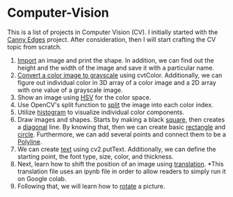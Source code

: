 # Computer-Vision
This is a list of projects in Computer Vision (CV).
I initially started with the [Canny Edges](canny2.py) project.
After consideration, then I will start crafting the CV topic from scratch.
1. [Import](import_image.py) an image and print the shape. In addition, we can find out the height and the width of the image and save it with a particular name.
2. [Convert a color image to grayscale](grayscale.py) using cvtColor. Additionally, we can figure out individual color in 3D array of a color image and a 2D array with one value of a grayscale image.
3. Show an image using [HSV](hsv.py) for the color space.
4. Use  OpenCV's split function to [split](split.py) the image into each color index.
5. Utilize [histogram](histogram.py) to visualize individual color components.
6. Draw images and shapes. Starts by making a black [square](drawing-shape.py), then creates a [diagonal](draw-line.py) line. By knowing that, then we can create basic [rectangle](rectangle.py) and [circle](circle.py). Furthermore, we can add several points and connect them to be a [Polyline](polylines.py).
7. We can create [text](text.py) using cv2.putText. Additionally, we can define the starting point, the font type, size, color, and thickness.
8. Next, learn how to shift the position of an image using [translation](translation.ipynb). *This translation file uses an ipynb file in order to allow readers to simply run it on Google colab.
9. Following that, we will learn how to [rotate](rotate.ipynb) a picture.

